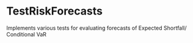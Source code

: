 # TestRiskForecasts
Implements various tests for evaluating forecasts of Expected  Shortfall/ Conditional VaR 
